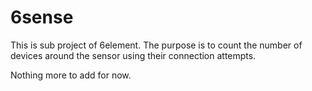 # 6sense

This is sub project of 6element. The purpose is to count the number of devices around the sensor using their connection attempts.

Nothing more to add for now.

